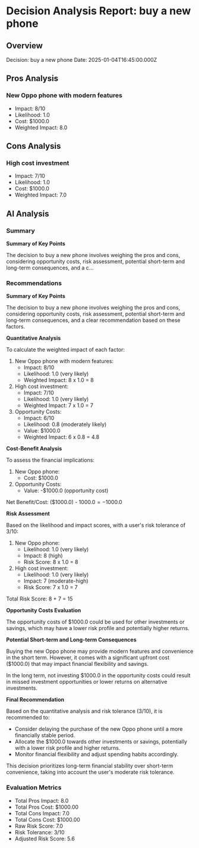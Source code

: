 # Decision Analysis Report: buy a new phone

## Overview
Decision: buy a new phone
Date: 2025-01-04T16:45:00.000Z

## Pros Analysis

### New Oppo phone with modern features 
- Impact: 8/10
- Likelihood: 1.0
- Cost: $1000.0
- Weighted Impact: 8.0

## Cons Analysis

### High cost investment 
- Impact: 7/10
- Likelihood: 1.0
- Cost: $1000.0
- Weighted Impact: 7.0

## AI Analysis

### Summary
**Summary of Key Points**

The decision to buy a new phone involves weighing the pros and cons, considering opportunity costs, risk assessment, potential short-term and long-term consequences, and a c...

### Recommendations
**Summary of Key Points**

The decision to buy a new phone involves weighing the pros and cons, considering opportunity costs, risk assessment, potential short-term and long-term consequences, and a clear recommendation based on these factors.

**Quantitative Analysis**

To calculate the weighted impact of each factor:

1. New Oppo phone with modern features:
	* Impact: 8/10
	* Likelihood: 1.0 (very likely)
	* Weighted Impact: 8 x 1.0 = 8
2. High cost investment:
	* Impact: 7/10
	* Likelihood: 1.0 (very likely)
	* Weighted Impact: 7 x 1.0 = 7
3. Opportunity Costs:
	* Impact: 6/10
	* Likelihood: 0.8 (moderately likely)
	* Value: $1000.0
	* Weighted Impact: 6 x 0.8 = 4.8

**Cost-Benefit Analysis**

To assess the financial implications:

1. New Oppo phone:
	* Cost: $1000.0
2. Opportunity Costs:
	* Value: -$1000.0 (opportunity cost)

Net Benefit/Cost: ($1000.0) - $1000.0 = -$1000.0

**Risk Assessment**

Based on the likelihood and impact scores, with a user's risk tolerance of 3/10:

1. New Oppo phone:
	* Likelihood: 1.0 (very likely)
	* Impact: 8 (high)
	* Risk Score: 8 x 1.0 = 8
2. High cost investment:
	* Likelihood: 1.0 (very likely)
	* Impact: 7 (moderate-high)
	* Risk Score: 7 x 1.0 = 7

Total Risk Score: 8 + 7 = 15

**Opportunity Costs Evaluation**

The opportunity costs of $1000.0 could be used for other investments or savings, which may have a lower risk profile and potentially higher returns.

**Potential Short-term and Long-term Consequences**

Buying the new Oppo phone may provide modern features and convenience in the short term. However, it comes with a significant upfront cost ($1000.0) that may impact financial flexibility and savings.

In the long term, not investing $1000.0 in the opportunity costs could result in missed investment opportunities or lower returns on alternative investments.

**Final Recommendation**

Based on the quantitative analysis and risk tolerance (3/10), it is recommended to:

* Consider delaying the purchase of the new Oppo phone until a more financially stable period.
* Allocate the $1000.0 towards other investments or savings, potentially with a lower risk profile and higher returns.
* Monitor financial flexibility and adjust spending habits accordingly.

This decision prioritizes long-term financial stability over short-term convenience, taking into account the user's moderate risk tolerance.

### Evaluation Metrics
- Total Pros Impact: 8.0
- Total Pros Cost: $1000.00
- Total Cons Impact: 7.0
- Total Cons Cost: $1000.00
- Raw Risk Score: 7.0
- Risk Tolerance: 3/10
- Adjusted Risk Score: 5.6
